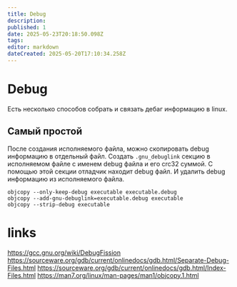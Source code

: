 ```yaml
---
title: Debug
description: 
published: 1
date: 2025-05-23T20:18:50.098Z
tags: 
editor: markdown
dateCreated: 2025-05-20T17:10:34.258Z
---
```


# Debug

Есть несколько способов собрать и связать дебаг информацию в linux.

## Самый простой

После создания исполняемого файла, можно скопировать debug информацию в отдельный файл.
Создать `.gnu_debuglink` секцию в исполняемом файле с именем debug файла и его crc32 суммой. С помощью этой секции отладчик находит debug файл.
И удалить debug информацию из исполняемого файла.

```
objcopy --only-keep-debug executable executable.debug
objcopy --add-gnu-debuglink=executable.debug executable
objcopy --strip-debug executable
```


# links

https://gcc.gnu.org/wiki/DebugFission
https://sourceware.org/gdb/current/onlinedocs/gdb.html/Separate-Debug-Files.html
https://sourceware.org/gdb/current/onlinedocs/gdb.html/Index-Files.html
https://man7.org/linux/man-pages/man1/objcopy.1.html